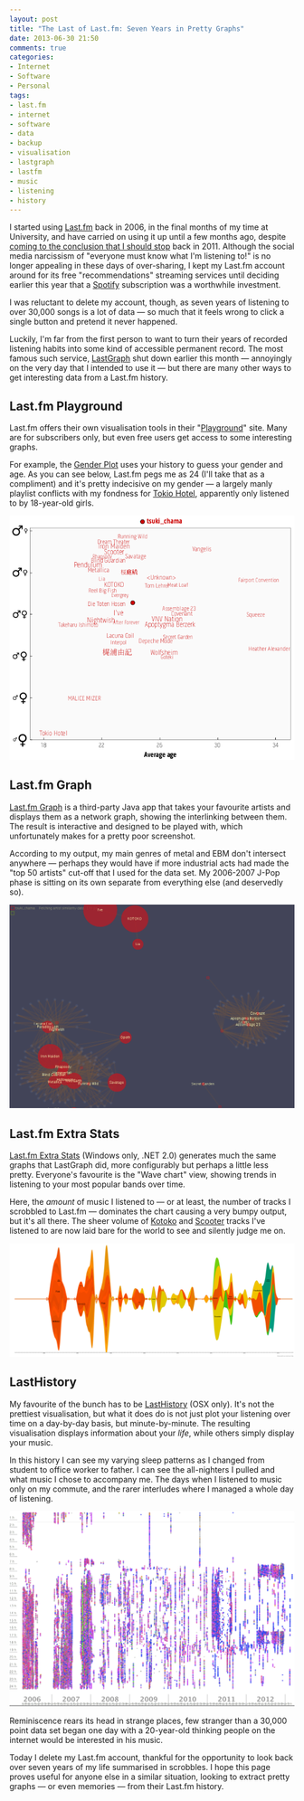 ```yaml
---
layout: post
title: "The Last of Last.fm: Seven Years in Pretty Graphs"
date: 2013-06-30 21:50
comments: true
categories: 
- Internet
- Software
- Personal
tags: 
- last.fm
- internet
- software
- data
- backup
- visualisation
- lastgraph
- lastfm
- music
- listening
- history
---
```


I started using [Last.fm](http://last.fm) back in 2006, in the final months of my time at University, and have carried on using it up until a few months ago, despite [coming to the conclusion that I should stop](http://blog.ianrenton.com/could-i-live-without/) back in 2011. Although the social media narcissism of "everyone must know what I'm listening to!" is no longer appealing in these days of over-sharing, I kept my Last.fm account around for its free "recommendations" streaming services until deciding earlier this year that a [Spotify](https://www.spotify.com) subscription was a worthwhile investment.

I was reluctant to delete my account, though, as seven years of listening to over 30,000 songs is a lot of data &mdash; so much that it feels wrong to click a single button and pretend it never happened.

Luckily, I'm far from the first person to want to turn their years of recorded listening habits into some kind of accessible permanent record. The most famous such service, [LastGraph](http://lastgraph.aeracode.org/) shut down earlier this month &mdash; annoyingly on the very day that I intended to use it &mdash; but there are many other ways to get interesting data from a Last.fm history.

Last.fm Playground
------------------

Last.fm offers their own visualisation tools in their "[Playground](http://playground.last.fm/)" site. Many are for subscribers only, but even free users get access to some interesting graphs.

For example, the [Gender Plot](http://playground.last.fm/demo/genderplot) uses your history to guess your gender and age. As you can see below, Last.fm pegs me as 24 (I'll take that as a compliment) and it's pretty indecisive on my gender &mdash; a largely manly playlist conflicts with my fondness for [Tokio Hotel](https://en.wikipedia.org/wiki/Tokio_Hotel), apparently only listened to by 18-year-old girls.

[![Last.fm Gender Plot](/img/blog/2013/06/lastfm-gender.png)](/blog/2013/06/lastfm-gender.png)

Last.fm Graph
-------------

[Last.fm Graph](http://pages.swcp.com/~atomboy/lastfmgraph/) is a third-party Java app that takes your favourite artists and displays them as a network graph, showing the interlinking between them. The result is interactive and designed to be played with, which unfortunately makes for a pretty poor screenshot.

According to my output, my main genres of metal and EBM don't intersect anywhere &mdash; perhaps they would have if more industrial acts had made the "top 50 artists" cut-off that I used for the data set. My 2006-2007 J-Pop phase is sitting on its own separate from everything else (and deservedly so).

[![Last.fm Graph](/img/blog/2013/06/lastfm-graph.png)](/blog/2013/06/lastfm-graph.png)

Last.fm Extra Stats
-------------------

[Last.fm Extra Stats](http://www.last.fm/user/C26000/journal/2006/07/30/383m_last.fm_extra_stats) (Windows only, .NET 2.0) generates much the same graphs that LastGraph did, more configurably but perhaps a little less pretty. Everyone's favourite is the "Wave chart" view, showing trends in listening to your most popular bands over time.

Here, the *amount* of music I listened to &mdash; or at least, the number of tracks I scrobbled to Last.fm &mdash; dominates the chart causing a very bumpy output, but it's all there. The sheer volume of [Kotoko](https://en.wikipedia.org/wiki/Kotoko_%28singer%29) and [Scooter](https://en.wikipedia.org/wiki/Scooter_%28band%29) tracks I've listened to are now laid bare for the world to see and silently judge me on.

[![Last.fm Graph](/img/blog/2013/06/lastfm-wave.png)](/blog/2013/06/lastfm-wave.png)

LastHistory
-----------

My favourite of the bunch has to be [LastHistory](http://www.frederikseiffert.de/lasthistory/) (OSX only). It's not the prettiest visualisation, but what it does do is not just plot your listening over time on a day-by-day basis, but minute-by-minute. The resulting visualisation displays information about your *life*, while others simply display your music.

In this history I can see my varying sleep patterns as I changed from student to office worker to father. I can see the all-nighters I pulled and what music I chose to accompany me. The days when I listened to music only on my commute, and the rarer interludes where I managed a whole day of listening.

[![Last.fm Graph](/img/blog/2013/06/lastfm-time.png)](/blog/2013/06/lastfm-time.png)

Reminiscence rears its head in strange places, few stranger than a 30,000 point data set began one day with a 20-year-old thinking people on the internet would be interested in his music.

Today I delete my Last.fm account, thankful for the opportunity to look back over seven years of my life summarised in scrobbles. I hope this page proves useful for anyone else in a similar situation, looking to extract pretty graphs &mdash; or even memories &mdash; from their Last.fm history.
